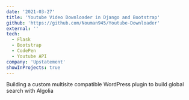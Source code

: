 ```yaml
---
date: '2021-03-27'
title: 'Youtube Video Downloader in Django and Bootstrap'
github: 'https://github.com/Nouman945/Youtube-Downloader'
external: ''
tech:
  - Flask
  - Bootstrap
  - CodePen
  - Youtube API
company: 'Upstatement'
showInProjects: true
---
```


Building a custom multisite compatible WordPress plugin to build global search with Algolia
